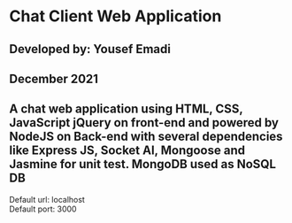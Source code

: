 # Chat Client Web Application
## Developed by: Yousef Emadi
## December 2021
## A chat web application using HTML, CSS, JavaScript jQuery on front-end and powered by NodeJS on Back-end with several dependencies like Express JS, Socket AI, Mongoose and Jasmine for unit test. MongoDB used as NoSQL DB
Default url: localhost <br>
Default port: 3000
